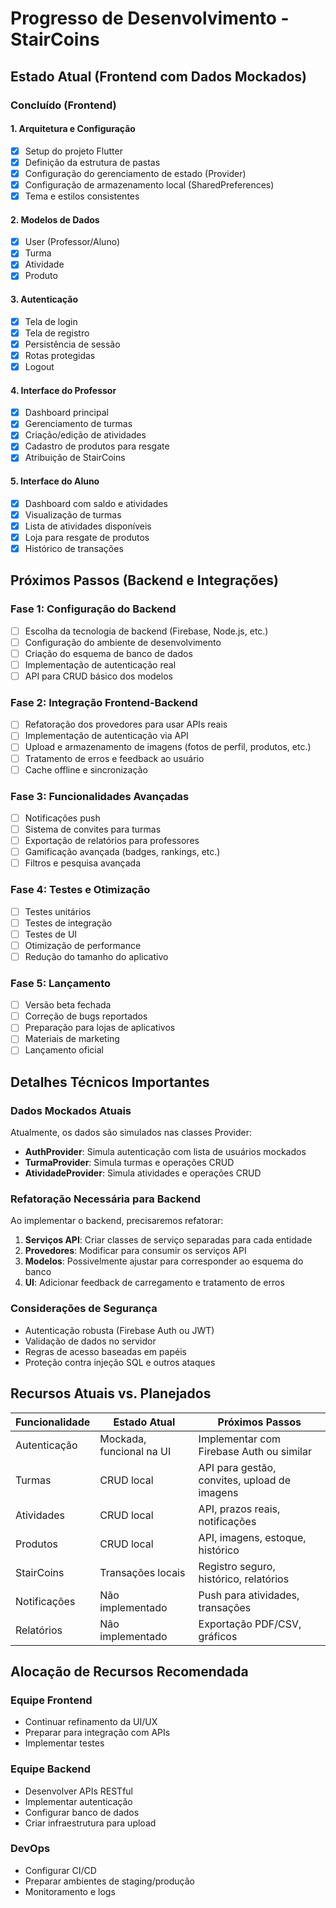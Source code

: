 # Progresso de Desenvolvimento - StairCoins

## Estado Atual (Frontend com Dados Mockados)

### Concluído (Frontend)

#### 1. Arquitetura e Configuração
- [x] Setup do projeto Flutter
- [x] Definição da estrutura de pastas
- [x] Configuração do gerenciamento de estado (Provider)
- [x] Configuração de armazenamento local (SharedPreferences)
- [x] Tema e estilos consistentes

#### 2. Modelos de Dados
- [x] User (Professor/Aluno)
- [x] Turma
- [x] Atividade
- [x] Produto

#### 3. Autenticação
- [x] Tela de login
- [x] Tela de registro
- [x] Persistência de sessão
- [x] Rotas protegidas
- [x] Logout

#### 4. Interface do Professor
- [x] Dashboard principal
- [x] Gerenciamento de turmas
- [x] Criação/edição de atividades
- [x] Cadastro de produtos para resgate
- [x] Atribuição de StairCoins

#### 5. Interface do Aluno
- [x] Dashboard com saldo e atividades
- [x] Visualização de turmas
- [x] Lista de atividades disponíveis
- [x] Loja para resgate de produtos
- [x] Histórico de transações

## Próximos Passos (Backend e Integrações)

### Fase 1: Configuração do Backend
- [ ] Escolha da tecnologia de backend (Firebase, Node.js, etc.)
- [ ] Configuração do ambiente de desenvolvimento
- [ ] Criação do esquema de banco de dados
- [ ] Implementação de autenticação real
- [ ] API para CRUD básico dos modelos

### Fase 2: Integração Frontend-Backend
- [ ] Refatoração dos provedores para usar APIs reais
- [ ] Implementação de autenticação via API
- [ ] Upload e armazenamento de imagens (fotos de perfil, produtos, etc.)
- [ ] Tratamento de erros e feedback ao usuário
- [ ] Cache offline e sincronização

### Fase 3: Funcionalidades Avançadas
- [ ] Notificações push
- [ ] Sistema de convites para turmas
- [ ] Exportação de relatórios para professores
- [ ] Gamificação avançada (badges, rankings, etc.)
- [ ] Filtros e pesquisa avançada

### Fase 4: Testes e Otimização
- [ ] Testes unitários
- [ ] Testes de integração
- [ ] Testes de UI
- [ ] Otimização de performance
- [ ] Redução do tamanho do aplicativo

### Fase 5: Lançamento
- [ ] Versão beta fechada
- [ ] Correção de bugs reportados
- [ ] Preparação para lojas de aplicativos
- [ ] Materiais de marketing
- [ ] Lançamento oficial

## Detalhes Técnicos Importantes

### Dados Mockados Atuais
Atualmente, os dados são simulados nas classes Provider:
- **AuthProvider**: Simula autenticação com lista de usuários mockados
- **TurmaProvider**: Simula turmas e operações CRUD
- **AtividadeProvider**: Simula atividades e operações CRUD

### Refatoração Necessária para Backend
Ao implementar o backend, precisaremos refatorar:

1. **Serviços API**: Criar classes de serviço separadas para cada entidade
2. **Provedores**: Modificar para consumir os serviços API
3. **Modelos**: Possivelmente ajustar para corresponder ao esquema do banco
4. **UI**: Adicionar feedback de carregamento e tratamento de erros

### Considerações de Segurança
- Autenticação robusta (Firebase Auth ou JWT)
- Validação de dados no servidor
- Regras de acesso baseadas em papéis
- Proteção contra injeção SQL e outros ataques

## Recursos Atuais vs. Planejados

| Funcionalidade | Estado Atual | Próximos Passos |
|----------------|--------------|-----------------|
| Autenticação | Mockada, funcional na UI | Implementar com Firebase Auth ou similar |
| Turmas | CRUD local | API para gestão, convites, upload de imagens |
| Atividades | CRUD local | API, prazos reais, notificações |
| Produtos | CRUD local | API, imagens, estoque, histórico |
| StairCoins | Transações locais | Registro seguro, histórico, relatórios |
| Notificações | Não implementado | Push para atividades, transações |
| Relatórios | Não implementado | Exportação PDF/CSV, gráficos |

## Alocação de Recursos Recomendada

### Equipe Frontend
- Continuar refinamento da UI/UX
- Preparar para integração com APIs
- Implementar testes

### Equipe Backend
- Desenvolver APIs RESTful
- Implementar autenticação
- Configurar banco de dados
- Criar infraestrutura para upload

### DevOps
- Configurar CI/CD
- Preparar ambientes de staging/produção
- Monitoramento e logs 